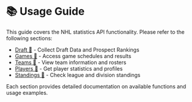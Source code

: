 # 📚 Usage Guide

This guide covers the NHL statistics API functionality. Please refer to the following sections:

- [Draft 🏒](usage/draft.md) - Collect Draft Data and Prospect Rankings
- [Games 🏒](usage/games.md) - Access game schedules and results
- [Teams 🏒](usage/teams.md) - View team information and rosters
- [Players 🏒](usage/players.md) - Get player statistics and profiles
- [Standings 🏒](usage/standings.md) - Check league and division standings

Each section provides detailed documentation on available functions and usage examples.
